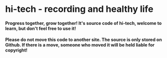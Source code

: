 # hi-tech - recording and healthy life

#### Progress together, grow together! It's source code of hi-tech, welcome to learn, but don't feel free to use it!

#### Please do not move this code to another site. The source is only stored on Github. If there is a move, someone who moved it will be held liable for copyright!
